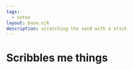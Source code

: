 ```yaml
---
tags:
  - notes
layout: base.njk
description: scratching the sand with a stick
---
```


# Scribbles me things

